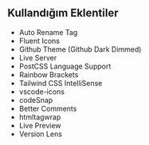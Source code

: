 ## Kullandığım Eklentiler
- Auto Rename Tag
- Fluent Icons
- Github Theme (Github Dark Dimmed)
- Live Server
- PostCSS Language Support
- Rainbow Brackets
- Tailwind CSS IntelliSense
- vscode-icons
- codeSnap
- Better Comments
- htmltagwrap
- Live Preview
- Version Lens